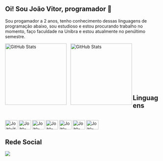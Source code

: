 ## Oi! Sou João Vitor, programador 👋

Sou progamador a 2 anos, tenho conhecimento dessas linguagens de programação abaixo, sou estudioso e estou procurando trabalho no momento, faço faculdade na Unibra e estou atualmente no penúltimo semestre.

<p>
  <img 
    align="left" 
    alt="GitHub Stats" 
    height="200" 
    style="padding-right: 10px;" 
    src="https://github-readme-stats.vercel.app/api?username=joaovfb20&show_icons=true&theme=dark&locale=pt-br&card_width=900px&hide_border=true"
  />

<img 
      align="left" 
      alt="GitHub Stats" 
      height="200" 
      src="https://github-readme-stats.vercel.app/api/top-langs/?username=joaovfb20&theme=dark&layout=compact&custom_title=Tecnologias&langs_count=9&card_width=900px&hide_border=true" 
  />

</p>

<br>
<br>
<br>
<br>
<br>
<br>
<br>
<br>

## Linguagens

<div style="display: inline_block"><br>
  <img align="center" alt="Joao-js" height="30" width="40" src="https://cdn.jsdelivr.net/gh/devicons/devicon@latest/icons/javascript/javascript-original.svg" />
  <img align="center" alt="Joao-html" height="30" width="40" src="https://cdn.jsdelivr.net/gh/devicons/devicon@latest/icons/html5/html5-original.svg" />
  <img align="center" alt="Joao-html" height="30" width="40" src="https://cdn.jsdelivr.net/gh/devicons/devicon@latest/icons/css3/css3-original.svg" />
  <img align="center" alt="Joao-html" height="30" width="40" src="https://cdn.jsdelivr.net/gh/devicons/devicon@latest/icons/typescript/typescript-original.svg" />
  <img align="center" alt="Joao-html" height="30" width="40" src="https://cdn.jsdelivr.net/gh/devicons/devicon@latest/icons/react/react-original.svg" />
  <img align="center" alt="Joao-html" height="30" width="40" src="https://cdn.jsdelivr.net/gh/devicons/devicon@latest/icons/git/git-original.svg" />
  <img align="center" alt="Joao-html" height="30" width="40" src="https://cdn.jsdelivr.net/gh/devicons/devicon@latest/icons/java/java-original.svg" />
</div>

## Rede Social

<div>

   <a href="https://www.linkedin.com/in/jo%C3%A3o-vitor-francisco-barbosa-2b2352285/" target="_blank"><img src="https://img.shields.io/badge/-LinkedIn-%230077B5?style=for-the-badge&logo=linkedin&logoColor=white" target="_blank"></a> 

</div>

